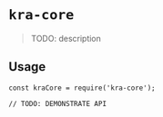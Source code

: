 # `kra-core`

> TODO: description

## Usage

```
const kraCore = require('kra-core');

// TODO: DEMONSTRATE API
```
